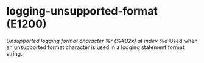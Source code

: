 # logging-unsupported-format (E1200)
*Unsupported logging format character %r (%\#02x) at index %d* Used when
an unsupported format character is used in a logging statement format
string.

